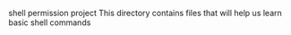 shell permission project
This directory contains files that will help us learn basic shell commands
